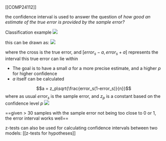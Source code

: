 [[COMP24112]]

the confidence interval is used to answer the question of *how good an estimate of the true error is provided by the sample error?*

Classification example
![](https://i.imgur.com/uEjq6OX.png)


this can be drawn as:
![](https://i.imgur.com/6YGqt24.png)

where the cross is the true error, and $[error_s - a, error_s + a]$ represents the interval this true error can lie within

- The goal is to have a small $a$ for a more precise estimate, and a higher $p$ for higher confidence
- $a$ itself can be calculated

$$a = z_p\sqrt{\frac{error_s(1-error_s)}{n}}$$
where as usual $error_s$ is the sample error, and $z_p$ is a constant based on the confidence level $p$
![](https://i.imgur.com/ZL0YTBj.png)


==given > 30 samples with the sample error not being too close to 0 or 1, the error interval works well==

z-tests can also be used for calculating confidence intervals between two models: [[z-tests for hypotheses]]
